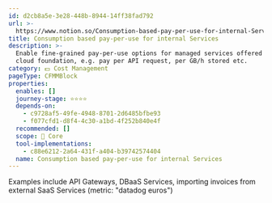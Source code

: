 ```yaml
---
id: d2cb8a5e-3e28-448b-8944-14ff38fad792
url: >-
  https://www.notion.so/Consumption-based-pay-per-use-for-internal-Services-d2cb8a5e3e28448b894414ff38fad792
title: Consumption based pay-per-use for internal Services
description: >-
  Enable fine-grained pay-per-use options for managed services offered on the
  cloud foundation, e.g. pay per API request, per GB/h stored etc.
category: 💵 Cost Management
pageType: CFMMBlock
properties:
  enables: []
  journey-stage: ⭐️⭐️⭐️⭐️
  depends-on:
    - c9728af5-49fe-4948-8701-2d6485bfbe93
    - f077cfd1-d8f4-4c30-a1bd-4f252b840e4f
  recommended: []
  scope: 🏢 Core
  tool-implementations:
    - c88e6212-2a64-431f-a404-b39742574404
  name: Consumption based pay-per-use for internal Services
---
```


Examples include API Gateways, DBaaS Services, importing invoices from external SaaS Services (metric: "datadog euros")